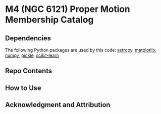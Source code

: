 # M4 (NGC 6121) Proper Motion Membership Catalog


## Dependencies

The following Python packages are used by this code:
[astropy](http://www.astropy.org/), [matplotlib](https://matplotlib.org/), 
[numpy](http://www.numpy.org/),
[pickle](https://docs.python.org/3/library/pickle.html), 
[scikit-learn](http://scikit-learn.org/stable/)

## Repo Contents


## How to Use



## Acknowledgment and Attribution